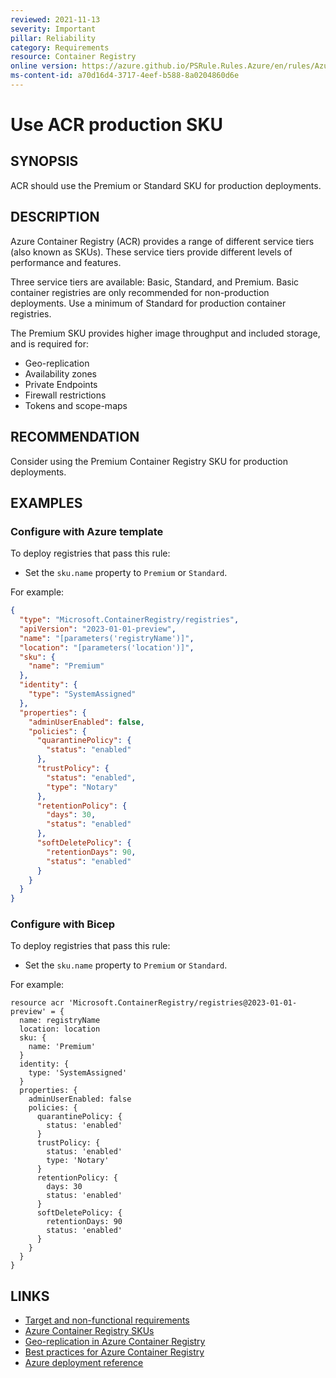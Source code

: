 ```yaml
---
reviewed: 2021-11-13
severity: Important
pillar: Reliability
category: Requirements
resource: Container Registry
online version: https://azure.github.io/PSRule.Rules.Azure/en/rules/Azure.ACR.MinSku/
ms-content-id: a70d16d4-3717-4eef-b588-8a0204860d6e
---
```


# Use ACR production SKU

## SYNOPSIS

ACR should use the Premium or Standard SKU for production deployments.

## DESCRIPTION

Azure Container Registry (ACR) provides a range of different service tiers (also known as SKUs).
These service tiers provide different levels of performance and features.

Three service tiers are available: Basic, Standard, and Premium.
Basic container registries are only recommended for non-production deployments.
Use a minimum of Standard for production container registries.

The Premium SKU provides higher image throughput and included storage, and is required for:

- Geo-replication
- Availability zones
- Private Endpoints
- Firewall restrictions
- Tokens and scope-maps

## RECOMMENDATION

Consider using the Premium Container Registry SKU for production deployments.

## EXAMPLES

### Configure with Azure template

To deploy registries that pass this rule:

- Set the `sku.name` property to `Premium` or `Standard`.

For example:

```json
{
  "type": "Microsoft.ContainerRegistry/registries",
  "apiVersion": "2023-01-01-preview",
  "name": "[parameters('registryName')]",
  "location": "[parameters('location')]",
  "sku": {
    "name": "Premium"
  },
  "identity": {
    "type": "SystemAssigned"
  },
  "properties": {
    "adminUserEnabled": false,
    "policies": {
      "quarantinePolicy": {
        "status": "enabled"
      },
      "trustPolicy": {
        "status": "enabled",
        "type": "Notary"
      },
      "retentionPolicy": {
        "days": 30,
        "status": "enabled"
      },
      "softDeletePolicy": {
        "retentionDays": 90,
        "status": "enabled"
      }
    }
  }
}
```

### Configure with Bicep

To deploy registries that pass this rule:

- Set the `sku.name` property to `Premium` or `Standard`.

For example:

```bicep
resource acr 'Microsoft.ContainerRegistry/registries@2023-01-01-preview' = {
  name: registryName
  location: location
  sku: {
    name: 'Premium'
  }
  identity: {
    type: 'SystemAssigned'
  }
  properties: {
    adminUserEnabled: false
    policies: {
      quarantinePolicy: {
        status: 'enabled'
      }
      trustPolicy: {
        status: 'enabled'
        type: 'Notary'
      }
      retentionPolicy: {
        days: 30
        status: 'enabled'
      }
      softDeletePolicy: {
        retentionDays: 90
        status: 'enabled'
      }
    }
  }
}
```

## LINKS

- [Target and non-functional requirements](https://learn.microsoft.com/azure/architecture/framework/resiliency/design-requirements)
- [Azure Container Registry SKUs](https://docs.microsoft.com/azure/container-registry/container-registry-skus)
- [Geo-replication in Azure Container Registry](https://docs.microsoft.com/azure/container-registry/container-registry-geo-replication)
- [Best practices for Azure Container Registry](https://docs.microsoft.com/azure/container-registry/container-registry-best-practices#geo-replicate-multi-region-deployments)
- [Azure deployment reference](https://learn.microsoft.com/azure/templates/microsoft.containerregistry/registries)
